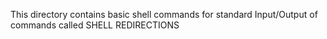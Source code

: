 This directory contains basic shell commands for standard Input/Output of commands called SHELL REDIRECTIONS
